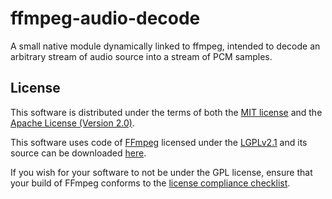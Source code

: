 # ffmpeg-audio-decode

A small native module dynamically linked to ffmpeg, intended to decode an
arbitrary stream of audio source into a stream of PCM samples.

## License

This software is distributed under the terms of both the
[MIT license](LICENSE-MIT) and the
[Apache License (Version 2.0)](LICENSE-APACHE).

This software uses code of [FFmpeg](https://ffmpeg.org) licensed under the
[LGPLv2.1](https://www.gnu.org/licenses/old-licenses/lgpl-2.1.en.html) and its
source can be downloaded [here](https://www.ffmpeg.org/download.html).

If you wish for your software to not be under the GPL license, ensure that your
build of FFmpeg conforms to the
[license compliance checklist](https://www.ffmpeg.org/legal.html).
